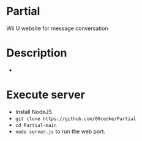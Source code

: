 # Partial
Wii U website for message conversation

# Description
-

# Execute server
- Install NodeJS
- `git clone https://github.com/00cedke/Partial`
- `cd Partial-main`
- `node server.js` to run the web port.
